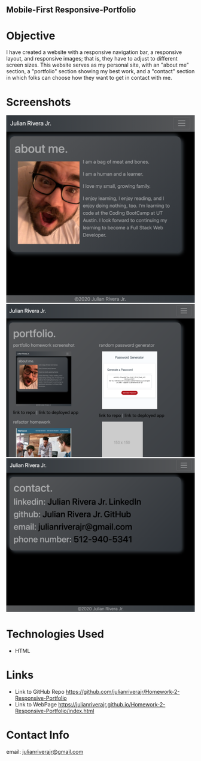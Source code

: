 ## Mobile-First Responsive-Portfolio

# Objective

I have created a website with a responsive navigation bar, a responsive layout, and responsive images; that is, they have to adjust to different screen sizes. This website serves as my personal site, with an "about me" section, a "portfolio" section showing my best work, and a "contact" section in which folks can choose how they want to get in contact with me.

# Screenshots

![about-me-screenshot](./pages/assets/portfolioScreenShota.png)
![portfolio-screenshot](./pages/assets/portfolioShot.png)
![contact-screenshot](./pages/assets/contactShot.png)

# Technologies Used
* HTML

# Links
* Link to GitHub Repo https://github.com/julianriverajr/Homework-2-Responsive-Portfolio
* Link to WebPage https://julianriverajr.github.io/Homework-2-Responsive-Portfolio/index.html

# Contact Info
email: julianriverajr@gmail.com

